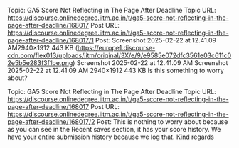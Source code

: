 Topic: GA5 Score Not Reflecting in The Page After Deadline
Topic URL: https://discourse.onlinedegree.iitm.ac.in/t/ga5-score-not-reflecting-in-the-page-after-deadline/168017
Post URL: https://discourse.onlinedegree.iitm.ac.in/t/ga5-score-not-reflecting-in-the-page-after-deadline/168017/1
Post:  Screenshot 2025-02-22 at 12.41.09 AM2940×1912 443 KB (https://europe1.discourse-cdn.com/flex013/uploads/iitm/original/3X/e/9/e9585e072dfc3561e03c611c02e5b5e283f3f1be.png) Screenshot 2025-02-22 at 12.41.09 AM Screenshot 2025-02-22 at 12.41.09 AM 2940×1912 443 KB 
 Is this something to worry about? 

Topic: GA5 Score Not Reflecting in The Page After Deadline
Topic URL: https://discourse.onlinedegree.iitm.ac.in/t/ga5-score-not-reflecting-in-the-page-after-deadline/168017
Post URL: https://discourse.onlinedegree.iitm.ac.in/t/ga5-score-not-reflecting-in-the-page-after-deadline/168017/2
Post:  This is nothing to worry about because as you can see in the Recent saves section, it has your score history. We have your entire submission history because we log that. 
 Kind regards 
